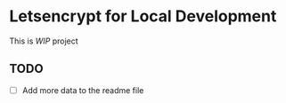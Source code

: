  # Letsencrypt for Local Development

This is *WIP* project

 ## TODO
 - [ ] Add more data to the readme file